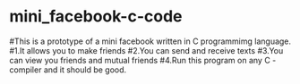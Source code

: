 # mini_facebook-c-code
#This is a prototype of a mini facebook written in C programmimg language.
#1.It allows you to make friends 
#2.You can send and receive texts 
#3.You can view you friends and mutual friends 
#4.Run this program on any C -compiler and it should be good.

